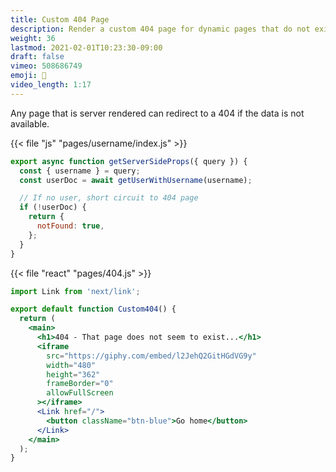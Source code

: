 ```yaml
---
title: Custom 404 Page
description: Render a custom 404 page for dynamic pages that do not exist. 
weight: 36
lastmod: 2021-02-01T10:23:30-09:00
draft: false
vimeo: 508686749
emoji: 🐛
video_length: 1:17
---
```


Any page that is server rendered can redirect to a 404 if the data is not available.

{{< file "js" "pages/username/index.js" >}}
```javascript
export async function getServerSideProps({ query }) {
  const { username } = query;
  const userDoc = await getUserWithUsername(username);

  // If no user, short circuit to 404 page
  if (!userDoc) {
    return {
      notFound: true,
    };
  }
}
```

{{< file "react" "pages/404.js" >}}
```jsx
import Link from 'next/link';

export default function Custom404() {
  return (
    <main>
      <h1>404 - That page does not seem to exist...</h1>
      <iframe
        src="https://giphy.com/embed/l2JehQ2GitHGdVG9y"
        width="480"
        height="362"
        frameBorder="0"
        allowFullScreen
      ></iframe>
      <Link href="/">
        <button className="btn-blue">Go home</button>
      </Link>
    </main>
  );
}
```